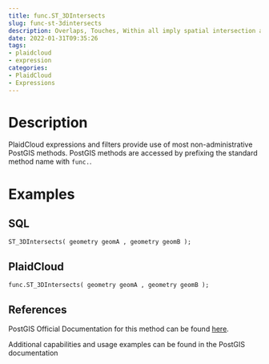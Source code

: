 ```yaml
---
title: func.ST_3DIntersects
slug: func-st-3dintersects
description: Overlaps, Touches, Within all imply spatial intersection and if any returns true, then the geometries also spatially intersect
date: 2022-01-31T09:35:26
tags:
- plaidcloud
- expression
categories:
- PlaidCloud
- Expressions
---
```



# Description


PlaidCloud expressions and filters provide use of most non-administrative PostGIS methods. PostGIS methods are accessed by prefixing the standard method name with `func.`.



# Examples


## SQL



```
ST_3DIntersects( geometry geomA , geometry geomB );
```


## PlaidCloud



```
func.ST_3DIntersects( geometry geomA , geometry geomB );
```


## References


PostGIS Official Documentation for this method can be found [here](https://postgis.net/docs/manual-3.1/ST_3DIntersects.html).



Additional capabilities and usage examples can be found in the PostGIS documentation

